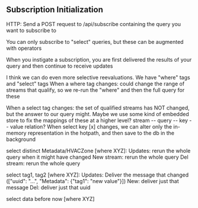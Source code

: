 ## Subscription Initialization

HTTP: Send a POST request to /api/subscribe containing the query you want to subscribe to


You can only subscribe to "select" queries, but these can be augmented with operators

When you instigate a subscription, you are first delivered the results of your query and then
continue to receive updates

I think we can do even more selective reevaluations. We have "where" tags and "select" tags
When a where tag changes:
    could change the range of streams that qualify, so we re-run the
    "where" and then the full query for these

When a select tag changes:
    the set of qualified streams has NOT changed, but the answer to our query might.
    Maybe we use some kind of embedded store to fix the mappings of these at a higher level?
    stream -- query -- key -- value relation? When select key [x] changes, we
    can alter only the in-memory representation in the hotpath, and then save to the db
    in the background

select distinct Metadata/HVACZone [where XYZ]:
    Updates: rerun the whole query when it might have changed
    New stream: rerun the whole query
    Del stream: rerun the whole query

select tag1, tag2 [where XYZ]:
    Updates: Deliver the message that changed (["uuid": "...", "Metadata": {"tag1": "new value"}])
    New: deliver just that message
    Del: deliver just that uuid

select data before now [where XYZ]
